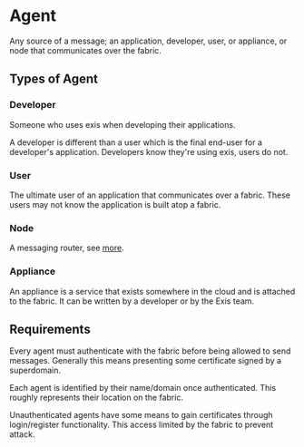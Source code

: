 # Agent

Any source of a message; an application, developer, user, or appliance, or node that communicates over the fabric.

## Types of Agent

### Developer

Someone who uses exis when developing their applications. 

A developer is different than a user which is the final end-user for a developer's application. Developers know they're using exis, users do not. 

### User

The ultimate user of an application that communicates over a fabric. These users may not know the application is built atop a fabric. 

### Node

A messaging router, see [more][node].

### Appliance

An appliance is a service that exists somewhere in the cloud and is attached to the fabric. It can be written by a developer or by the Exis team.

## Requirements

Every agent must authenticate with the fabric before being allowed to send messages. Generally this means presenting some certificate signed by a superdomain.

Each agent is identified by their name/domain once authenticated. This roughly represents their location on the fabric. 

Unauthenticated agents have some means to gain certificates through login/register functionality. This access limited by the fabric to prevent attack.

<!-- TODO
## Specification
-->

<!-- Reference for TOC -->

[node]:/pages/fabric/Node.md
